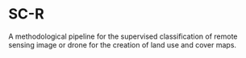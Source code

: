 # SC-R
 A methodological pipeline for the supervised classification of remote sensing image or drone for the creation of land use and cover maps.

 
